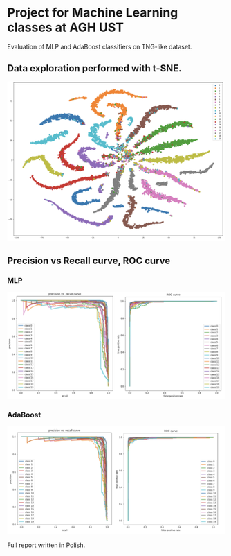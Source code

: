 # Project for Machine Learning classes at AGH UST

Evaluation of MLP and AdaBoost classifiers on TNG-like dataset.

## Data exploration performed with t-SNE.

![t-SNE](docs/tsne.png)

## Precision vs Recall curve, ROC curve

### MLP

![MLP evaluation](docs/mlp.png)

### AdaBoost

![AdaBoost evaluation](docs/adaboost.png)


Full report written in Polish.
